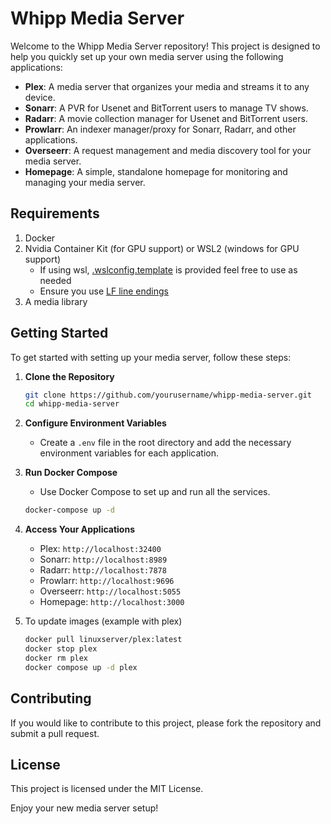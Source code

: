 # Whipp Media Server

Welcome to the Whipp Media Server repository! This project is designed to help you quickly set up your own media server using the following applications:

- **Plex**: A media server that organizes your media and streams it to any device.
- **Sonarr**: A PVR for Usenet and BitTorrent users to manage TV shows.
- **Radarr**: A movie collection manager for Usenet and BitTorrent users.
- **Prowlarr**: An indexer manager/proxy for Sonarr, Radarr, and other applications.
- **Overseerr**: A request management and media discovery tool for your media server.
- **Homepage**: A simple, standalone homepage for monitoring and managing your media server.

## Requirements

1. Docker
2. Nvidia Container Kit (for GPU support) or WSL2 (windows for GPU support)
    - If using wsl, [.wslconfig.template](https://learn.microsoft.com/en-us/windows/wsl/wsl-config#configure-global-options-with-wslconfig) is provided feel free to use as needed
    - Ensure you use [LF line endings](https://forums.docker.com/t/docker-desktop-eats-ram-past-wsl-limit-set-in-wslconfig-file/128150/6)
3. A media library

## Getting Started

To get started with setting up your media server, follow these steps:

1. **Clone the Repository**

    ```sh
    git clone https://github.com/yourusername/whipp-media-server.git
    cd whipp-media-server
    ```

2. **Configure Environment Variables**
    - Create a `.env` file in the root directory and add the necessary environment variables for each application.

3. **Run Docker Compose**
    - Use Docker Compose to set up and run all the services.

    ```sh
    docker-compose up -d
    ```

4. **Access Your Applications**
    - Plex: `http://localhost:32400`
    - Sonarr: `http://localhost:8989`
    - Radarr: `http://localhost:7878`
    - Prowlarr: `http://localhost:9696`
    - Overseerr: `http://localhost:5055`
    - Homepage: `http://localhost:3000`

5. To update images (example with plex)

    ```sh
    docker pull linuxserver/plex:latest
    docker stop plex
    docker rm plex
    docker compose up -d plex
    ```

## Contributing

If you would like to contribute to this project, please fork the repository and submit a pull request.

## License

This project is licensed under the MIT License.

Enjoy your new media server setup!
